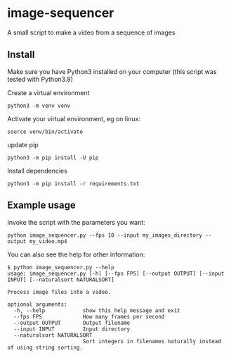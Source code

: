 # image-sequencer

A small script to make a video from a sequence of images

## Install

Make sure you have Python3 installed on your computer (this script was tested with Python3.9)

Create a virtual environment
```
python3 -m venv venv
```

Activate your virtual environment, eg on linux:

```
source venv/bin/activate
```

update pip

```
python3 -m pip install -U pip
```

Install dependencies

```
python3 -m pip install -r requirements.txt
```

## Example usage

Invoke the script with the parameters you want:

```
python image_sequencer.py --fps 10 --input my_images_directory --output my_video.mp4
```

You can also see the help for other information:

```
$ python image_sequencer.py --help
usage: image_sequencer.py [-h] [--fps FPS] [--output OUTPUT] [--input INPUT] [--naturalsort NATURALSORT]

Process image files into a video.

optional arguments:
  -h, --help            show this help message and exit
  --fps FPS             How many frames per second
  --output OUTPUT       Output filename
  --input INPUT         Input directory
  --naturalsort NATURALSORT
                        Sort integers in filenames naturally instead of using string sorting.
```

